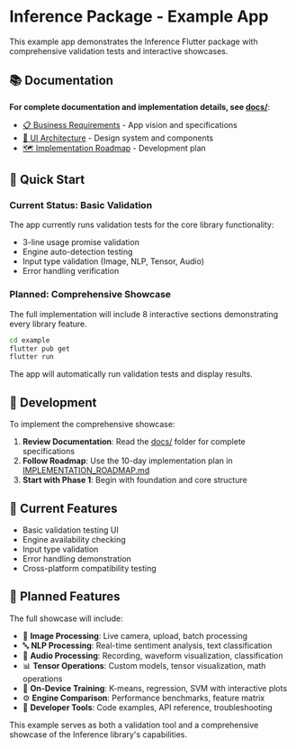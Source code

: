 # Inference Package - Example App

This example app demonstrates the Inference Flutter package with comprehensive validation tests and interactive showcases.

## 📚 Documentation

**For complete documentation and implementation details, see [docs/](./docs/)**:
- [📋 Business Requirements](./docs/EXAMPLE_BRD.md) - App vision and specifications
- [🎨 UI Architecture](./docs/UI_ARCHITECTURE.md) - Design system and components  
- [🗺️ Implementation Roadmap](./docs/IMPLEMENTATION_ROADMAP.md) - Development plan

## 🚀 Quick Start

### Current Status: Basic Validation
The app currently runs validation tests for the core library functionality:
- 3-line usage promise validation
- Engine auto-detection testing
- Input type validation (Image, NLP, Tensor, Audio)
- Error handling verification

### Planned: Comprehensive Showcase
The full implementation will include 8 interactive sections demonstrating every library feature.

```bash
cd example
flutter pub get
flutter run
```

The app will automatically run validation tests and display results.

## 🔧 Development

To implement the comprehensive showcase:

1. **Review Documentation**: Read the [docs/](./docs/) folder for complete specifications
2. **Follow Roadmap**: Use the 10-day implementation plan in [IMPLEMENTATION_ROADMAP.md](./docs/IMPLEMENTATION_ROADMAP.md)
3. **Start with Phase 1**: Begin with foundation and core structure

## 🎯 Current Features

- Basic validation testing UI
- Engine availability checking  
- Input type validation
- Error handling demonstration
- Cross-platform compatibility testing

## 🚀 Planned Features

The full showcase will include:
- 📸 **Image Processing**: Live camera, upload, batch processing
- 🔤 **NLP Processing**: Real-time sentiment analysis, text classification
- 🎵 **Audio Processing**: Recording, waveform visualization, classification
- 📊 **Tensor Operations**: Custom models, tensor visualization, math operations
- 🧠 **On-Device Training**: K-means, regression, SVM with interactive plots
- ⚙️ **Engine Comparison**: Performance benchmarks, feature matrix
- 🔧 **Developer Tools**: Code examples, API reference, troubleshooting

This example serves as both a validation tool and a comprehensive showcase of the Inference library's capabilities.
